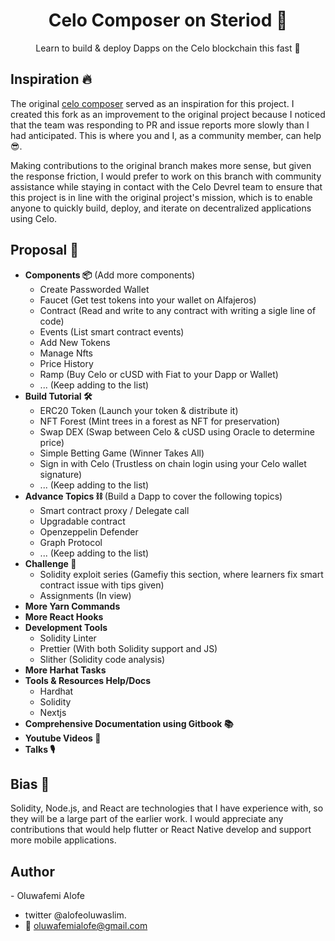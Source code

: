 <div>
<h1 align="center">Celo Composer on Steriod 💊</h1>
<p align="center">Learn to build & deploy Dapps on the Celo blockchain this fast 🫰</p>
<h2> Inspiration 🔥</h2>
<p>

The original [celo composer](https://github.com/celo-org/celo-composer)  served as an inspiration for this project. I created this fork as an improvement to the original project because I noticed that the team was responding to PR and issue reports more slowly than I had anticipated. This is where you and I, as a community member, can help 😎.
</p>

<p>
Making contributions to the original branch makes more sense, but given the response friction, I would prefer to work on this branch with community assistance while staying in contact with the Celo Devrel team to ensure that this project is in line with the original project's mission, which is to enable anyone to quickly build, deploy, and iterate on decentralized applications using Celo.
</p>

<h2> Proposal 🔖</h2> 

 - **Components 📦** (Add more components)
	 - Create Passworded Wallet 
	 - Faucet (Get test tokens into your wallet on Alfajeros)
	 - Contract   (Read and write to any contract with writing a sigle line of code)
	 - Events (List smart contract events)
	 - Add New Tokens
	 - Manage Nfts
	 - Price History
	 - Ramp (Buy Celo or cUSD with Fiat to your Dapp or Wallet)
	 - ... (Keep adding to the list)
- **Build Tutorial 🛠**
	- ERC20 Token (Launch your token & distribute it)
	- NFT Forest (Mint trees in a forest as NFT for preservation)
	- Swap DEX (Swap between Celo & cUSD using Oracle to determine price)
	- Simple Betting Game (Winner Takes All)
	-  Sign in with Celo (Trustless on chain login using your Celo wallet signature)
	- ... (Keep adding to the list)
- **Advance Topics ⛓** (Build a Dapp to cover the following topics)
	- Smart contract proxy / Delegate call
	- Upgradable contract
	- Openzeppelin Defender
	- Graph Protocol
	- ... (Keep adding to the list)
- **Challenge 🧩**
	- Solidity exploit series (Gamefiy this section, where learners fix smart contract issue with tips given)
	- Assignments (In view)
- **More Yarn Commands**
- **More React Hooks**
- **Development Tools**
	- Solidity Linter
	- Prettier (With both Solidity support and JS)
	- Slither (Solidity code analysis)
- **More Harhat Tasks**
- **Tools & Resources Help/Docs**
	- Hardhat
	- Solidity
	- Nextjs
- **Comprehensive Documentation using Gitbook 📚**
- **Youtube Videos 🎥**
- **Talks 🎙**


<h2> Bias 🙈</h2> 
Solidity, Node.js, and React are technologies that I have experience with, so they will be a large part of the earlier work. I would appreciate any contributions that would help flutter or React Native develop and support more mobile applications.

<h2>Author </h2>
-  Oluwafemi Alofe

- twitter @alofeoluwaslim. 
- 📧 oluwafemialofe@gmail.com

</div>

